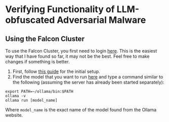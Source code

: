 # Verifying Functionality of LLM-obfuscated Adversarial Malware

## Using the Falcon Cluster

To use the Falcon Cluster, you first need to login [here](https://ondemand.c3plus3.org/pun/sys/dashboard).
This is the easiest way that I have found so far, it may not be the best. Feel free to make changes if something is better.

1. First, follow [this guide](https://docs.c3plus3.org/docs/help/Tutorials/Ollama.html) for the initial setup.
2. Find the model that you want to run [here](https://ollama.com/) and type a command similar to the following (assuming the server has already been started separately):
```shell
export PATH=~/ollama/bin:$PATH
ollama -v
ollama run [model_name]
```
Where `model_name` is the exact name of the model found from the Ollama website.
